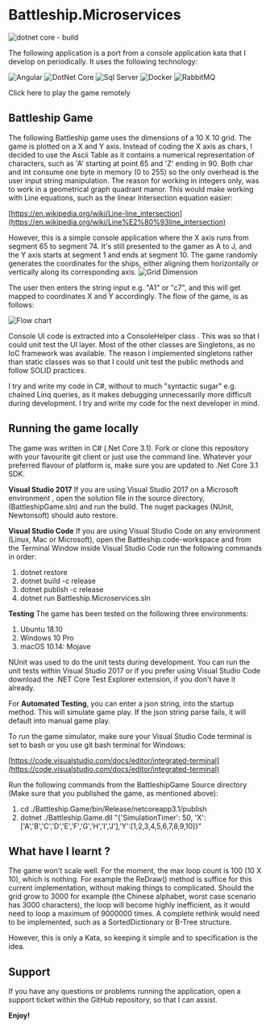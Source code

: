 # Battleship.Microservices
![dotnet core - build](https://github.com/visualsanity/Battleship.Microservices/workflows/dotnet%20core%20-%20Continuous%20Integration%20for%20Microservices%20Web%20Application/badge.svg)

The following application is a port from a console application kata that I develop on periodically. It uses the following technology:

![Angular](https://github.com/VisualSanity/Battleship.Microservices/blob/master/support/angular.png) 
![DotNet Core](https://github.com/VisualSanity/Battleship.Microservices/blob/master/support/dotnetcore.png) 
![Sql Server](https://github.com/VisualSanity/Battleship.Microservices/blob/master/support/sqlserver.png) 
![Docker](https://github.com/VisualSanity/Battleship.Microservices/blob/master/support/docker.png) 
![RabbitMQ](https://github.com/VisualSanity/Battleship.Microservices/blob/master/support/rabbitmq.png) 

Click here to play the game remotely

## Battleship Game
The following Battleship game uses the dimensions of a 10 X 10 grid.  The game is plotted on a X and Y axis. Instead of coding the X axis as chars, I decided to use the Ascii Table as it contains a numerical representation of characters, such as 'A' starting at point 65 and 'Z' ending in 90.  Both char and int consume one byte in memory (0 to 255) so the only overhead is the user input string manipulation. The reason for working in integers only, was to work in a geometrical graph quadrant manor. This would make working with Line equations, such as the linear Intersection equation easier:

[https://en.wikipedia.org/wiki/Line-line_intersection](https://en.wikipedia.org/wiki/Line%E2%80%93line_intersection)

However, this is a simple console application where the X axis runs from segment 65 to segment 74. It's still presented to the gamer as A to J, and the Y axis starts at segment 1 and ends at segment 10.  The game randomly generates the coordinates for the ships, either aligning them horizontally or vertically along its corresponding axis.
![Grid Dimension](https://github.com/VisualSanity/Battleship.Microservices/blob/master/support/Grid.jpg)

The user then enters the string input e.g. "A1" or "c7", and this will get mapped to coordinates X and Y accordingly. The flow of the game, is as follows: 

![Flow chart](https://github.com/VisualSanity/Battleship.Microservice/blob/master/support/Game_FlowChart.jpg)

Console UI code is extracted into a ConsoleHelper class . This was so that I could unit test the UI layer. Most of the other classes are Singletons, as no IoC framework was available. The reason I implemented singletons rather than static classes was so that I could unit test the public methods and follow SOLID practices.

I try and write my code in C#, without to much "syntactic sugar" e.g. chained Linq queries, as it makes debugging unnecessarily more difficult during development. I try and write my code for the next developer in mind.   

## Running the game locally
 The game was written in C# (.Net Core 3.1). Fork or clone this repository with your favourite git client or just use the command line. Whatever your  preferred flavour of platform is, make sure you are updated to .Net Core 3.1 SDK.

**Visual Studio 2017**
If you are using Visual Studio 2017 on a Microsoft environment , open the solution file in the source directory, (BattleshipGame.sln) and run the build. The nuget packages (NUnit, Newtonsoft) should auto restore.

**Visual Studio Code**
If you are using Visual Studio Code on any environment (Linux, Mac or Microsoft), open the Battleship.code-workspace and from the Terminal Window inside Visual Studio Code run the following commands in order:
 1. dotnet restore
 2. dotnet build -c release 
 3. dotnet publish -c release
 4. dotnet run Battleship.Microservices.sln

**Testing**
The game has been tested on the following three environments:
 1. Ubuntu 18.10
 2. Windows 10 Pro
 3. macOS 10.14: Mojave

NUnit was used to do the unit tests during development. You can run the unit tests within Visual Studio 2017 or if you prefer using Visual Studio Code download the .NET Core Test Explorer extension, if you don't have it already.

For **Automated Testing**, you can enter a json string, into the startup method.  This will simulate game play.  If the json string parse fails, it will default into manual game play.

To run the game simulator, make sure your Visual Studio Code terminal is set to bash or you use git bash terminal for Windows:

[https://code.visualstudio.com/docs/editor/integrated-terminal](https://code.visualstudio.com/docs/editor/integrated-terminal)

Run the following commands from the BattleshipGame Source directory (Make sure that you published the game, as mentioned above):

 1. cd ./Battleship.Game/bin/Release/netcoreapp3.1/publish
 2. dotnet ./Battleship.Game.dll "{'SimulationTimer': 50, 'X':['A','B','C','D','E','F','G','H','I','J'],'Y':[1,2,3,4,5,6,7,8,9,10]}"

## What have I learnt ?

The game won't scale well. For the moment, the max loop count is 100 (10 X 10), which is nothing. For example the ReDraw() method is suffice for this current implementation, without making things to complicated. Should the grid grow to 3000 for example (the Chinese alphabet, worst case scenario has 3000 characters), the loop will become highly inefficient, as it would need to loop a maximum of 9000000 times. A complete rethink would need to be implemented, such as a SortedDictionary or B-Tree structure.

However, this is only a Kata, so keeping it simple and to specification is the idea. 

## Support
If you have any questions or problems running the application, open a support ticket within the GitHub repository, so that I can assist.

**Enjoy!**
